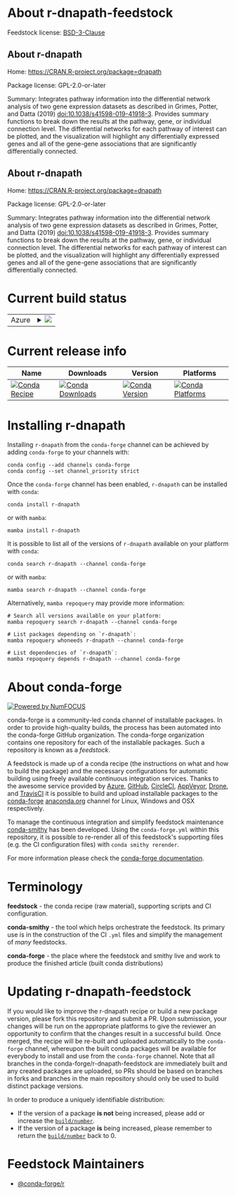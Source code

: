 About r-dnapath-feedstock
=========================

Feedstock license: [BSD-3-Clause](https://github.com/conda-forge/r-dnapath-feedstock/blob/main/LICENSE.txt)


About r-dnapath
---------------

Home: https://CRAN.R-project.org/package=dnapath

Package license: GPL-2.0-or-later

Summary: Integrates pathway information into the differential network analysis of two gene expression datasets as described in Grimes, Potter, and Datta (2019) <doi:10.1038/s41598-019-41918-3>. Provides summary functions to break down the results at the pathway, gene, or individual connection level. The differential networks for each pathway of interest can be plotted, and the visualization will highlight any differentially expressed genes and all of the gene-gene associations that are significantly differentially connected.

About r-dnapath
---------------

Home: https://CRAN.R-project.org/package=dnapath

Package license: GPL-2.0-or-later

Summary: Integrates pathway information into the differential network analysis of two gene expression datasets as described in Grimes, Potter, and Datta (2019) <doi:10.1038/s41598-019-41918-3>. Provides summary functions to break down the results at the pathway, gene, or individual connection level. The differential networks for each pathway of interest can be plotted, and the visualization will highlight any differentially expressed genes and all of the gene-gene associations that are significantly differentially connected.

Current build status
====================


<table>
    
  <tr>
    <td>Azure</td>
    <td>
      <details>
        <summary>
          <a href="https://dev.azure.com/conda-forge/feedstock-builds/_build/latest?definitionId=16464&branchName=main">
            <img src="https://dev.azure.com/conda-forge/feedstock-builds/_apis/build/status/r-dnapath-feedstock?branchName=main">
          </a>
        </summary>
        <table>
          <thead><tr><th>Variant</th><th>Status</th></tr></thead>
          <tbody><tr>
              <td>linux_64_r_base4.3</td>
              <td>
                <a href="https://dev.azure.com/conda-forge/feedstock-builds/_build/latest?definitionId=16464&branchName=main">
                  <img src="https://dev.azure.com/conda-forge/feedstock-builds/_apis/build/status/r-dnapath-feedstock?branchName=main&jobName=linux&configuration=linux%20linux_64_r_base4.3" alt="variant">
                </a>
              </td>
            </tr><tr>
              <td>linux_64_r_base4.4</td>
              <td>
                <a href="https://dev.azure.com/conda-forge/feedstock-builds/_build/latest?definitionId=16464&branchName=main">
                  <img src="https://dev.azure.com/conda-forge/feedstock-builds/_apis/build/status/r-dnapath-feedstock?branchName=main&jobName=linux&configuration=linux%20linux_64_r_base4.4" alt="variant">
                </a>
              </td>
            </tr><tr>
              <td>osx_64_r_base4.3</td>
              <td>
                <a href="https://dev.azure.com/conda-forge/feedstock-builds/_build/latest?definitionId=16464&branchName=main">
                  <img src="https://dev.azure.com/conda-forge/feedstock-builds/_apis/build/status/r-dnapath-feedstock?branchName=main&jobName=osx&configuration=osx%20osx_64_r_base4.3" alt="variant">
                </a>
              </td>
            </tr><tr>
              <td>osx_64_r_base4.4</td>
              <td>
                <a href="https://dev.azure.com/conda-forge/feedstock-builds/_build/latest?definitionId=16464&branchName=main">
                  <img src="https://dev.azure.com/conda-forge/feedstock-builds/_apis/build/status/r-dnapath-feedstock?branchName=main&jobName=osx&configuration=osx%20osx_64_r_base4.4" alt="variant">
                </a>
              </td>
            </tr><tr>
              <td>win_64_r_base4.3</td>
              <td>
                <a href="https://dev.azure.com/conda-forge/feedstock-builds/_build/latest?definitionId=16464&branchName=main">
                  <img src="https://dev.azure.com/conda-forge/feedstock-builds/_apis/build/status/r-dnapath-feedstock?branchName=main&jobName=win&configuration=win%20win_64_r_base4.3" alt="variant">
                </a>
              </td>
            </tr><tr>
              <td>win_64_r_base4.4</td>
              <td>
                <a href="https://dev.azure.com/conda-forge/feedstock-builds/_build/latest?definitionId=16464&branchName=main">
                  <img src="https://dev.azure.com/conda-forge/feedstock-builds/_apis/build/status/r-dnapath-feedstock?branchName=main&jobName=win&configuration=win%20win_64_r_base4.4" alt="variant">
                </a>
              </td>
            </tr>
          </tbody>
        </table>
      </details>
    </td>
  </tr>
</table>

Current release info
====================

| Name | Downloads | Version | Platforms |
| --- | --- | --- | --- |
| [![Conda Recipe](https://img.shields.io/badge/recipe-r--dnapath-green.svg)](https://anaconda.org/conda-forge/r-dnapath) | [![Conda Downloads](https://img.shields.io/conda/dn/conda-forge/r-dnapath.svg)](https://anaconda.org/conda-forge/r-dnapath) | [![Conda Version](https://img.shields.io/conda/vn/conda-forge/r-dnapath.svg)](https://anaconda.org/conda-forge/r-dnapath) | [![Conda Platforms](https://img.shields.io/conda/pn/conda-forge/r-dnapath.svg)](https://anaconda.org/conda-forge/r-dnapath) |

Installing r-dnapath
====================

Installing `r-dnapath` from the `conda-forge` channel can be achieved by adding `conda-forge` to your channels with:

```
conda config --add channels conda-forge
conda config --set channel_priority strict
```

Once the `conda-forge` channel has been enabled, `r-dnapath` can be installed with `conda`:

```
conda install r-dnapath
```

or with `mamba`:

```
mamba install r-dnapath
```

It is possible to list all of the versions of `r-dnapath` available on your platform with `conda`:

```
conda search r-dnapath --channel conda-forge
```

or with `mamba`:

```
mamba search r-dnapath --channel conda-forge
```

Alternatively, `mamba repoquery` may provide more information:

```
# Search all versions available on your platform:
mamba repoquery search r-dnapath --channel conda-forge

# List packages depending on `r-dnapath`:
mamba repoquery whoneeds r-dnapath --channel conda-forge

# List dependencies of `r-dnapath`:
mamba repoquery depends r-dnapath --channel conda-forge
```


About conda-forge
=================

[![Powered by
NumFOCUS](https://img.shields.io/badge/powered%20by-NumFOCUS-orange.svg?style=flat&colorA=E1523D&colorB=007D8A)](https://numfocus.org)

conda-forge is a community-led conda channel of installable packages.
In order to provide high-quality builds, the process has been automated into the
conda-forge GitHub organization. The conda-forge organization contains one repository
for each of the installable packages. Such a repository is known as a *feedstock*.

A feedstock is made up of a conda recipe (the instructions on what and how to build
the package) and the necessary configurations for automatic building using freely
available continuous integration services. Thanks to the awesome service provided by
[Azure](https://azure.microsoft.com/en-us/services/devops/), [GitHub](https://github.com/),
[CircleCI](https://circleci.com/), [AppVeyor](https://www.appveyor.com/),
[Drone](https://cloud.drone.io/welcome), and [TravisCI](https://travis-ci.com/)
it is possible to build and upload installable packages to the
[conda-forge](https://anaconda.org/conda-forge) [anaconda.org](https://anaconda.org/)
channel for Linux, Windows and OSX respectively.

To manage the continuous integration and simplify feedstock maintenance
[conda-smithy](https://github.com/conda-forge/conda-smithy) has been developed.
Using the ``conda-forge.yml`` within this repository, it is possible to re-render all of
this feedstock's supporting files (e.g. the CI configuration files) with ``conda smithy rerender``.

For more information please check the [conda-forge documentation](https://conda-forge.org/docs/).

Terminology
===========

**feedstock** - the conda recipe (raw material), supporting scripts and CI configuration.

**conda-smithy** - the tool which helps orchestrate the feedstock.
                   Its primary use is in the construction of the CI ``.yml`` files
                   and simplify the management of *many* feedstocks.

**conda-forge** - the place where the feedstock and smithy live and work to
                  produce the finished article (built conda distributions)


Updating r-dnapath-feedstock
============================

If you would like to improve the r-dnapath recipe or build a new
package version, please fork this repository and submit a PR. Upon submission,
your changes will be run on the appropriate platforms to give the reviewer an
opportunity to confirm that the changes result in a successful build. Once
merged, the recipe will be re-built and uploaded automatically to the
`conda-forge` channel, whereupon the built conda packages will be available for
everybody to install and use from the `conda-forge` channel.
Note that all branches in the conda-forge/r-dnapath-feedstock are
immediately built and any created packages are uploaded, so PRs should be based
on branches in forks and branches in the main repository should only be used to
build distinct package versions.

In order to produce a uniquely identifiable distribution:
 * If the version of a package **is not** being increased, please add or increase
   the [``build/number``](https://docs.conda.io/projects/conda-build/en/latest/resources/define-metadata.html#build-number-and-string).
 * If the version of a package **is** being increased, please remember to return
   the [``build/number``](https://docs.conda.io/projects/conda-build/en/latest/resources/define-metadata.html#build-number-and-string)
   back to 0.

Feedstock Maintainers
=====================

* [@conda-forge/r](https://github.com/orgs/conda-forge/teams/r/)

